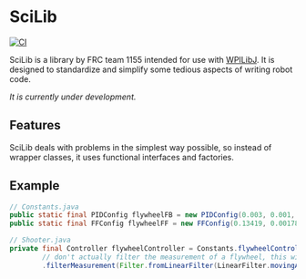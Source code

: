 # SciLib

[![CI](https://github.com/SciBorgs/SciLib/actions/workflows/main.yml/badge.svg)](https://github.com/SciBorgs/SciLib/actions/workflows/main.yml)

SciLib is a library by FRC team 1155 intended for use with [WPILibJ](https://github.com/wpilibsuite/allwpilib). It is designed to standardize and simplify some tedious aspects of writing robot code.

*It is currently under development.*

## Features

SciLib deals with problems in the simplest way possible, so instead of wrapper classes, it uses functional interfaces and factories.

## Example
```java
// Constants.java
public static final PIDConfig flywheelFB = new PIDConfig(0.003, 0.001, 0);
public static final FFConfig flywheelFF = new FFConfig(0.13419, 0.0017823, 0.00028074);

// Shooter.java
private final Controller flywheelController = Constants.flywheelController.build()
        // don't actually filter the measurement of a flywheel, this will cause it to ramp slowly
        .filterMeasurement(Filter.fromLinearFilter(LinearFilter.movingAverage(10)));
```
